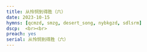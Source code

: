 ```yaml
---
title: 从怜悯到得胜（六）
date: 2023-10-15
hymns: [qcmzd, smzg, desert_song, nybkgzd, sdlsrm]
dscp:  <br><br>
preach: yes
serial: 从怜悯到得胜（六）
---
```


